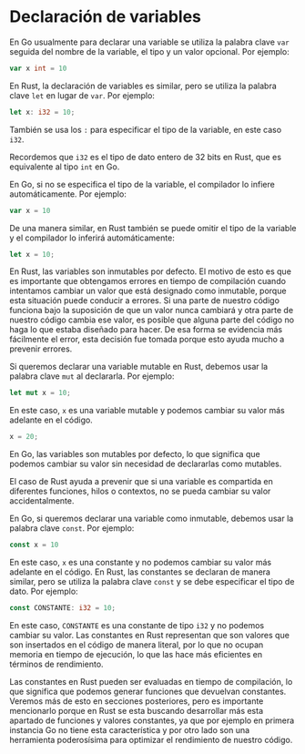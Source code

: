 # Declaración de variables

En Go usualmente para declarar una variable se utiliza la palabra clave `var` 
seguida del nombre de la variable, el tipo y un valor opcional. Por ejemplo:

```go
var x int = 10
```
En Rust, la declaración de variables es similar, pero se utiliza la palabra 
clave `let` en lugar de `var`. Por ejemplo:

```rust
let x: i32 = 10;
```

También se usa los `:` para especificar el tipo de la variable, en este caso 
`i32`.

Recordemos que `i32` es el tipo de dato entero de 32 bits en Rust, que es
equivalente al tipo `int` en Go. 

En Go, si no se especifica el tipo de la variable, el compilador lo infiere
automáticamente. Por ejemplo:

```go
var x = 10
```

De una manera similar, en Rust también se puede omitir el tipo de la variable
y el compilador lo inferirá automáticamente:

```rust
let x = 10;
```

En Rust, las variables son inmutables por defecto. El motivo de esto es que es 
importante que obtengamos errores en tiempo de compilación cuando intentamos 
cambiar un valor que está designado como inmutable, porque esta situación puede 
conducir a errores. Si una parte de nuestro código funciona bajo la suposición 
de que un valor nunca cambiará y otra parte de nuestro código cambia ese valor, 
es posible que alguna parte del código no haga lo que estaba diseñado para 
hacer. De esa forma se evidencia más fácilmente el error, esta decisión
fue tomada porque esto ayuda mucho a prevenir errores.

Si queremos declarar una variable mutable en Rust, debemos usar la palabra
clave `mut` al declararla. Por ejemplo:

```rust
let mut x = 10;
```
En este caso, `x` es una variable mutable y podemos cambiar su valor más adelante
en el código.

```rust
x = 20;
```

En Go, las variables son mutables por defecto, lo que significa que podemos
cambiar su valor sin necesidad de declararlas como mutables. 

El caso de Rust ayuda a prevenir que si una variable es compartida en diferentes
funciones, hilos o contextos, no se pueda cambiar su valor accidentalmente.

En Go, si queremos declarar una variable como inmutable, debemos usar la palabra
clave `const`. Por ejemplo:

```go
const x = 10
```

En este caso, `x` es una constante y no podemos cambiar su valor más adelante en 
el código. En Rust, las constantes se declaran de manera similar, pero se 
utiliza la palabra clave `const` y se debe especificar el tipo de dato. Por 
ejemplo:

```rust
const CONSTANTE: i32 = 10;
```

En este caso, `CONSTANTE` es una constante de tipo `i32` y no podemos cambiar su 
valor. Las constantes en Rust representan que son valores que son insertados
en el código de manera literal, por lo que no ocupan memoria en tiempo de 
ejecución, lo que las hace más eficientes en términos de rendimiento.

Las constantes en Rust pueden ser evaluadas en tiempo de compilación, lo que
significa que podemos generar funciones que devuelvan constantes. Veremos más de
esto en secciones posteriores, pero es importante mencionarlo porque 
en Rust se esta buscando desarrollar más esta apartado de funciones y valores
constantes, ya que por ejemplo en primera instancia Go no tiene esta
característica y por otro lado son una herramienta poderosísima para optimizar
el rendimiento de nuestro código.
